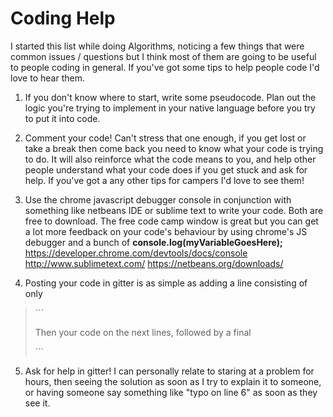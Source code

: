 # Coding Help
I started this list while doing Algorithms, noticing a few things that were common issues / questions but I think most of them are going to be useful to people coding in general. If you've got some tips to help people code I'd love to hear them.

1. If you don't know where to start, write some pseudocode. Plan out the logic you're trying to implement in your native language before you try to put it into code.

2. Comment your code! Can't stress that one enough, if you get lost or take a break then come back you need to know what your code is trying to do. It will also reinforce what the code means to you, and help other people understand what your code does if you get stuck and ask for help. If you've got a any other tips for campers I'd love to see them!

3. Use the chrome javascript debugger console in conjunction with something like netbeans IDE or sublime text to write your code. Both are free to download.
The free code camp window is great but you can get a lot more feedback on your code's behaviour by using chrome's JS debugger and a bunch of **console.log(myVariableGoesHere);**
https://developer.chrome.com/devtools/docs/console
http://www.sublimetext.com/
https://netbeans.org/downloads/

4. Posting your code in gitter is as simple as adding a line consisting of only
> \`\`\`
>     
> Then your code on the next lines, followed by a final
>     
> \`\`\`

5. Ask for help in gitter! I can personally relate to staring at a problem for hours, then seeing the solution as soon as I try to explain it to someone, or having someone say something like "typo on line 6" as soon as they see it.
